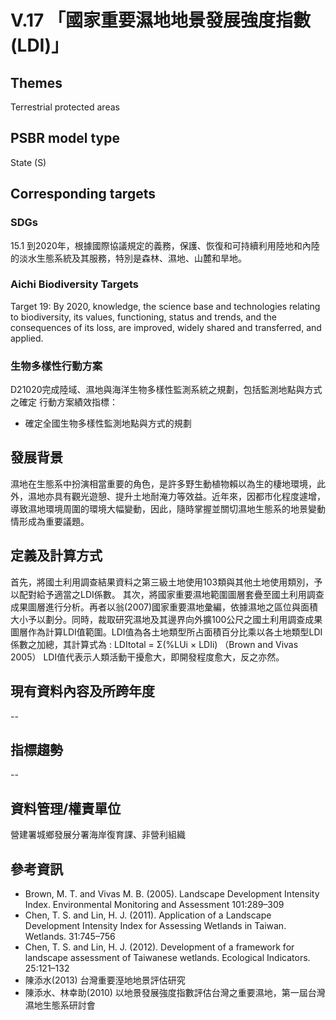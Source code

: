 # V.17 「國家重要濕地地景發展強度指數(LDI)」

## Themes
Terrestrial protected areas
## PSBR model type
State (S)
## Corresponding targets
### SDGs
15.1 到2020年，根據國際協議規定的義務，保護、恢復和可持續利用陸地和內陸的淡水生態系統及其服務，特別是森林、濕地、山麓和旱地。
### Aichi Biodiversity Targets
Target 19: By 2020, knowledge, the science base and technologies relating to biodiversity, its values, functioning, status and trends, and the consequences of its loss, are improved, widely shared and transferred, and applied.
### 生物多樣性行動方案
D21020完成陸域、濕地與海洋生物多樣性監測系統之規劃，包括監測地點與方式之確定 行動方案績效指標：
* 確定全國生物多樣性監測地點與方式的規劃
## 發展背景
濕地在生態系中扮演相當重要的角色，是許多野生動植物賴以為生的棲地環境，此外，濕地亦具有觀光遊憩、提升土地耐淹力等效益。近年來，因都市化程度遽增，導致濕地環境周圍的環境大幅變動，因此，隨時掌握並關切濕地生態系的地景變動情形成為重要議題。
## 定義及計算方式
首先，將國土利用調查結果資料之第三級土地使用103類與其他土地使用類別，予以配對給予適當之LDI係數。 其次，將國家重要濕地範圍圖層套疊至國土利用調查成果圖層進行分析。再者以翁(2007)國家重要濕地彙編，依據濕地之區位與面積大小予以劃分。同時，裁取研究濕地及其邊界向外擴100公尺之國土利用調查成果圖層作為計算LDI值範圍。LDI值為各土地類型所占面積百分比乘以各土地類型LDI係數之加總，其計算式為 : LDItotal = Σ(%LUi × LDIi) （Brown and Vivas 2005） LDI值代表示人類活動干擾愈大，即開發程度愈大，反之亦然。
## 現有資料內容及所跨年度
--
## 指標趨勢
--
## 資料管理/權責單位
營建署城鄉發展分署海岸復育課、非營利組織
## 參考資訊
* Brown, M. T. and Vivas M. B. (2005). Landscape Development Intensity Index. Environmental Monitoring and Assessment 101:289–309
* Chen, T. S. and Lin, H. J. (2011). Application of a Landscape Development Intensity Index for Assessing Wetlands in Taiwan. Wetlands. 31:745–756
* Chen, T. S. and Lin, H. J. (2012). Development of a framework for landscape assessment of Taiwanese wetlands. Ecological Indicators. 25:121–132
* 陳添水(2013) 台灣重要溼地地景評估研究
* 陳添水、林幸助(2010) 以地景發展強度指數評估台灣之重要濕地，第一屆台灣濕地生態系研討會